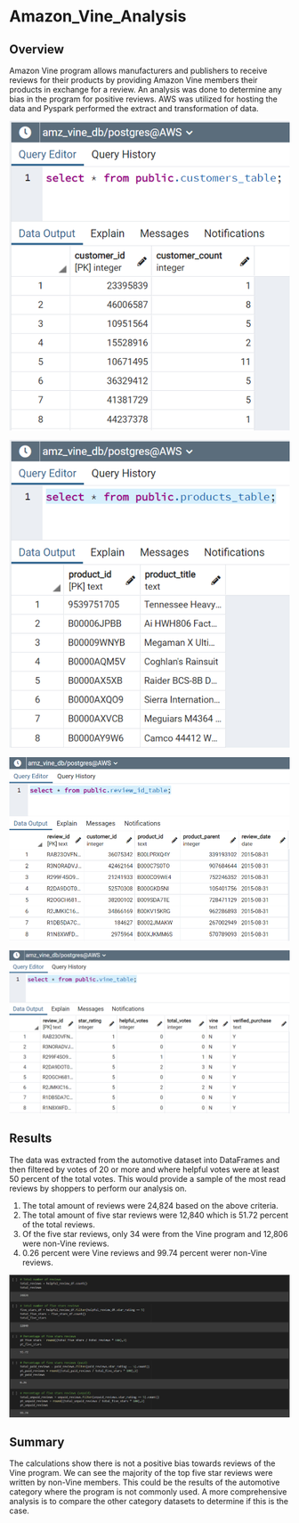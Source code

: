 # Amazon_Vine_Analysis

## Overview
Amazon Vine program allows manufacturers and publishers to receive reviews for their products by providing Amazon Vine members their products in exchange for a review. An analysis was done to determine any bias in the program for positive reviews. AWS was utilized for hosting the data and Pyspark performed the extract and transformation of data.  
  
![Resources/customers_table.PNG](Resources/customers_table.PNG)  
  
![Resources/products_table.PNG](Resources/products_table.PNG)  
  
![Resources/review_id_table.PNG](Resources/review_id_table.PNG)  
  
![Resources/vine_table.PNG](Resources/vine_table.PNG)  
  
## Results
The data was extracted from the automotive dataset into DataFrames and then filtered by votes of 20 or more and where helpful votes were at least 50 percent of the total votes. This would provide a sample of the most read reviews by shoppers to perform our analysis on.  
  
1. The total amount of reviews were 24,824 based on the above criteria.  
2. The total amount of five star reviews were 12,840 which is 51.72 percent of the total reviews.  
3. Of the five star reviews, only 34 were from the Vine program and 12,806 were non-Vine reviews.  
4. 0.26 percent were Vine reviews and 99.74 percent werer non-Vine reviews.  
  
![Resources/vine_calculations.PNG](Resources/vine_calculations.PNG)  

## Summary
The calculations show there is not a positive bias towards reviews of the Vine program. We can see the majority of the top five star reviews were written by non-Vine members. This could be the results of the automotive category where the program is not commonly used. A more comprehensive analysis is to compare the other category datasets to determine if this is the case.  